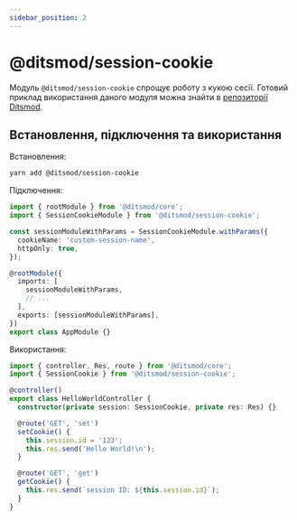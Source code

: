 ```yaml
---
sidebar_position: 2
---
```


# @ditsmod/session-cookie

Модуль `@ditsmod/session-cookie` спрощує роботу з кукою сесії. Готовий приклад використання даного модуля можна знайти в [репозиторії Ditsmod][1].

## Встановлення, підключення та використання

Встановлення:

```bash
yarn add @ditsmod/session-cookie
```

Підключення:

```ts
import { rootModule } from '@ditsmod/core';
import { SessionCookieModule } from '@ditsmod/session-cookie';

const sessionModuleWithParams = SessionCookieModule.withParams({
  cookieName: 'custom-session-name',
  httpOnly: true,
});

@rootModule({
  imports: [
    sessionModuleWithParams,
    // ...
  ],
  exports: [sessionModuleWithParams],
})
export class AppModule {}
```

Використання:

```ts
import { controller, Res, route } from '@ditsmod/core';
import { SessionCookie } from '@ditsmod/session-cookie';

@controller()
export class HelloWorldController {
  constructor(private session: SessionCookie, private res: Res) {}

  @route('GET', 'set')
  setCookie() {
    this.session.id = '123';
    this.res.send('Hello World!\n');
  }

  @route('GET', 'get')
  getCookie() {
    this.res.send(`session ID: ${this.session.id}`);
  }
}
```



[1]: https://github.com/ditsmod/ditsmod/tree/main/examples/19-session-cookie
